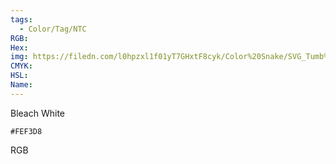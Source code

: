 ```yaml
---
tags:
  - Color/Tag/NTC
RGB:
Hex:
img: https://filedn.com/l0hpzxl1f01yT7GHxtF8cyk/Color%20Snake/SVG_Tumb%20Mass%20No%20Name/FEF3D8.svg
CMYK:
HSL:
Name:
---
```

Bleach White
```palette
#FEF3D8
```
RGB
